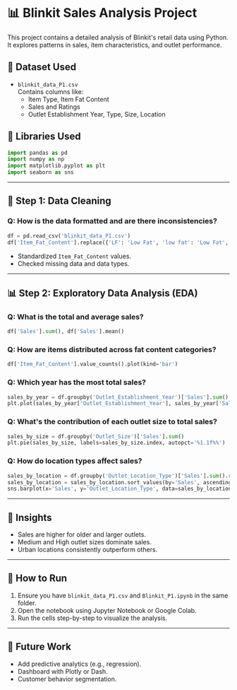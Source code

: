 
# 📊 Blinkit Sales Analysis Project

This project contains a detailed analysis of Blinkit's retail data using Python. It explores patterns in sales, item characteristics, and outlet performance.

## 📁 Dataset Used

- `blinkit_data_P1.csv`  
  Contains columns like:
  - Item Type, Item Fat Content
  - Sales and Ratings
  - Outlet Establishment Year, Type, Size, Location

## 🧰 Libraries Used

```python
import pandas as pd
import numpy as np
import matplotlib.pyplot as plt
import seaborn as sns
```

---

## 🧹 Step 1: Data Cleaning

### Q: How is the data formatted and are there inconsistencies?

```python
df = pd.read_csv('blinkit_data_P1.csv')
df['Item_Fat_Content'].replace({'LF': 'Low Fat', 'low fat': 'Low Fat', 'reg': 'Regular'}, inplace=True)
```

- Standardized `Item_Fat_Content` values.
- Checked missing data and data types.

---

## 📊 Step 2: Exploratory Data Analysis (EDA)

### Q: What is the total and average sales?

```python
df['Sales'].sum(), df['Sales'].mean()
```

### Q: How are items distributed across fat content categories?

```python
df['Item_Fat_Content'].value_counts().plot(kind='bar')
```

### Q: Which year has the most total sales?

```python
sales_by_year = df.groupby('Outlet_Establishment_Year')['Sales'].sum().reset_index()
plt.plot(sales_by_year['Outlet_Establishment_Year'], sales_by_year['Sales'])
```

### Q: What's the contribution of each outlet size to total sales?

```python
sales_by_size = df.groupby('Outlet_Size')['Sales'].sum()
plt.pie(sales_by_size, labels=sales_by_size.index, autopct='%1.1f%%')
```

### Q: How do location types affect sales?

```python
sales_by_location = df.groupby('Outlet_Location_Type')['Sales'].sum().reset_index()
sales_by_location = sales_by_location.sort_values(by='Sales', ascending=False)
sns.barplot(x='Sales', y='Outlet_Location_Type', data=sales_by_location)
```

---

## 📌 Insights

- Sales are higher for older and larger outlets.
- Medium and High outlet sizes dominate sales.
- Urban locations consistently outperform others.

---

## 🚀 How to Run

1. Ensure you have `blinkit_data_P1.csv` and `Blinkit_P1.ipynb` in the same folder.
2. Open the notebook using Jupyter Notebook or Google Colab.
3. Run the cells step-by-step to visualize the analysis.

---

## 📎 Future Work

- Add predictive analytics (e.g., regression).
- Dashboard with Plotly or Dash.
- Customer behavior segmentation.

